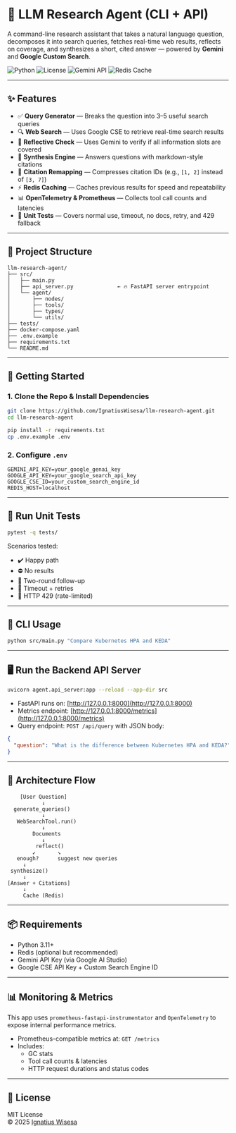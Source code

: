 # 🤖 LLM Research Agent (CLI + API)

A command-line research assistant that takes a natural language question, decomposes it into search queries, fetches real-time web results, reflects on coverage, and synthesizes a short, cited answer — powered by **Gemini** and **Google Custom Search**.

![Python](https://img.shields.io/badge/python-3.11-blue)
![License](https://img.shields.io/badge/license-MIT-green)
![Gemini API](https://img.shields.io/badge/Gemini-1.5--flash-yellow)
![Redis Cache](https://img.shields.io/badge/Redis-enabled-red)

---

## ✨ Features

- ✅ **Query Generator** — Breaks the question into 3–5 useful search queries
- 🔍 **Web Search** — Uses Google CSE to retrieve real-time search results
- 🧠 **Reflective Check** — Uses Gemini to verify if all information slots are covered
- 🧾 **Synthesis Engine** — Answers questions with markdown-style citations
- 🔄 **Citation Remapping** — Compresses citation IDs (e.g., `[1, 2]` instead of `[3, 7]`)
- ⚡ **Redis Caching** — Caches previous results for speed and repeatability
- 📊 **OpenTelemetry & Prometheus** — Collects tool call counts and latencies
- 🧪 **Unit Tests** — Covers normal use, timeout, no docs, retry, and 429 fallback

---

## 📁 Project Structure

```
llm-research-agent/
├── src/
│   ├── main.py
│   ├── api_server.py              ← 🔥 FastAPI server entrypoint
│   └── agent/
│       ├── nodes/
│       ├── tools/
│       ├── types/
│       └── utils/
├── tests/
├── docker-compose.yaml
├── .env.example
├── requirements.txt
└── README.md
```

---

## 🚀 Getting Started

### 1. Clone the Repo & Install Dependencies

```bash
git clone https://github.com/IgnatiusWisesa/llm-research-agent.git
cd llm-research-agent

pip install -r requirements.txt
cp .env.example .env
```

### 2. Configure `.env`

```env
GEMINI_API_KEY=your_google_genai_key
GOOGLE_API_KEY=your_google_search_api_key
GOOGLE_CSE_ID=your_custom_search_engine_id
REDIS_HOST=localhost
```

---

## 🧪 Run Unit Tests

```bash
pytest -q tests/
```

Scenarios tested:
- ✔️ Happy path
- ⛔ No results
- 🔁 Two-round follow-up
- 🔄 Timeout + retries
- 🚫 HTTP 429 (rate-limited)

---

## 🧠 CLI Usage

```bash
python src/main.py "Compare Kubernetes HPA and KEDA"
```

---

## 🖥️ Run the Backend API Server

```bash
uvicorn agent.api_server:app --reload --app-dir src
```

- FastAPI runs on: [http://127.0.0.1:8000](http://127.0.0.1:8000)
- Metrics endpoint: [http://127.0.0.1:8000/metrics](http://127.0.0.1:8000/metrics)
- Query endpoint: `POST /api/query` with JSON body:

```json
{
  "question": "What is the difference between Kubernetes HPA and KEDA?"
}
```

---

## 🧭 Architecture Flow

```text
    [User Question]
           ↓
  generate_queries()
           ↓
   WebSearchTool.run()
           ↓
        Documents
           ↓
         reflect()
        ↙       ↘
   enough?      suggest new queries
     ↓
 synthesize()
     ↓
[Answer + Citations]
     ↓
     Cache (Redis)
```

---

## 📦 Requirements

- Python 3.11+
- Redis (optional but recommended)
- Gemini API Key (via Google AI Studio)
- Google CSE API Key + Custom Search Engine ID

---

## 📊 Monitoring & Metrics

This app uses `prometheus-fastapi-instrumentator` and `OpenTelemetry` to expose internal performance metrics.

- Prometheus-compatible metrics at: `GET /metrics`
- Includes:
  - GC stats
  - Tool call counts & latencies
  - HTTP request durations and status codes

---

## 📄 License

MIT License  
© 2025 [Ignatius Wisesa](https://github.com/IgnatiusWisesa)

